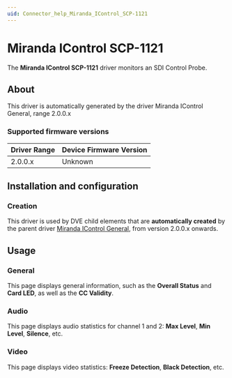 ```yaml
---
uid: Connector_help_Miranda_IControl_SCP-1121
---
```


# Miranda IControl SCP-1121

The **Miranda IControl SCP-1121** driver monitors an SDI Control Probe.

## About

This driver is automatically generated by the driver Miranda IControl General, range 2.0.0.x

### Supported firmware versions

| **Driver Range** | **Device Firmware Version** |
|------------------|-----------------------------|
| 2.0.0.x          | Unknown                     |

## Installation and configuration

### Creation

This driver is used by DVE child elements that are **automatically created** by the parent driver [Miranda IControl General](xref:Connector_help_Miranda_IControl_General), from version 2.0.0.x onwards.

## Usage

### General

This page displays general information, such as the **Overall Status** and **Card LED**, as well as the **CC Validity**.

### Audio

This page displays audio statistics for channel 1 and 2: **Max Level**, **Min Level**, **Silence**, etc.

### Video

This page displays video statistics: **Freeze Detection**, **Black Detection**, etc.
